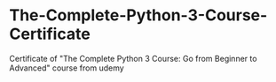 # The-Complete-Python-3-Course-Certificate
Certificate of  "The Complete Python 3 Course: Go from Beginner to Advanced" course from udemy
